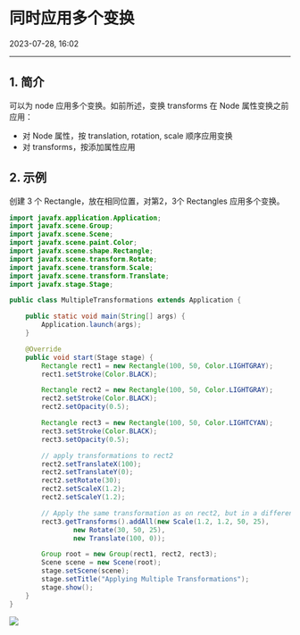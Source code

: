 # 同时应用多个变换

2023-07-28, 16:02
****
## 1. 简介

可以为 node 应用多个变换。如前所述，变换 transforms 在 Node 属性变换之前应用：

- 对 Node 属性，按 translation, rotation, scale 顺序应用变换
- 对 transforms，按添加属性应用

## 2. 示例

创建 3 个 Rectangle，放在相同位置，对第2，3个 Rectangles 应用多个变换。

```java
import javafx.application.Application;
import javafx.scene.Group;
import javafx.scene.Scene;
import javafx.scene.paint.Color;
import javafx.scene.shape.Rectangle;
import javafx.scene.transform.Rotate;
import javafx.scene.transform.Scale;
import javafx.scene.transform.Translate;
import javafx.stage.Stage;

public class MultipleTransformations extends Application {

    public static void main(String[] args) {
        Application.launch(args);
    }

    @Override
    public void start(Stage stage) {
        Rectangle rect1 = new Rectangle(100, 50, Color.LIGHTGRAY);
        rect1.setStroke(Color.BLACK);

        Rectangle rect2 = new Rectangle(100, 50, Color.LIGHTGRAY);
        rect2.setStroke(Color.BLACK);
        rect2.setOpacity(0.5);

        Rectangle rect3 = new Rectangle(100, 50, Color.LIGHTCYAN);
        rect3.setStroke(Color.BLACK);
        rect3.setOpacity(0.5);

        // apply transformations to rect2
        rect2.setTranslateX(100);
        rect2.setTranslateY(0);
        rect2.setRotate(30);
        rect2.setScaleX(1.2);
        rect2.setScaleY(1.2);

        // Apply the same transformation as on rect2, but in a different order
        rect3.getTransforms().addAll(new Scale(1.2, 1.2, 50, 25),
                new Rotate(30, 50, 25),
                new Translate(100, 0));

        Group root = new Group(rect1, rect2, rect3);
        Scene scene = new Scene(root);
        stage.setScene(scene);
        stage.setTitle("Applying Multiple Transformations");
        stage.show();
    }
}
```

![](Pasted%20image%2020230728160010.png)